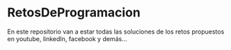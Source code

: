 # RetosDeProgramacion
En este repositorio van a estar todas las soluciones de los retos propuestos en youtube, linkedIn, facebook y demás...
